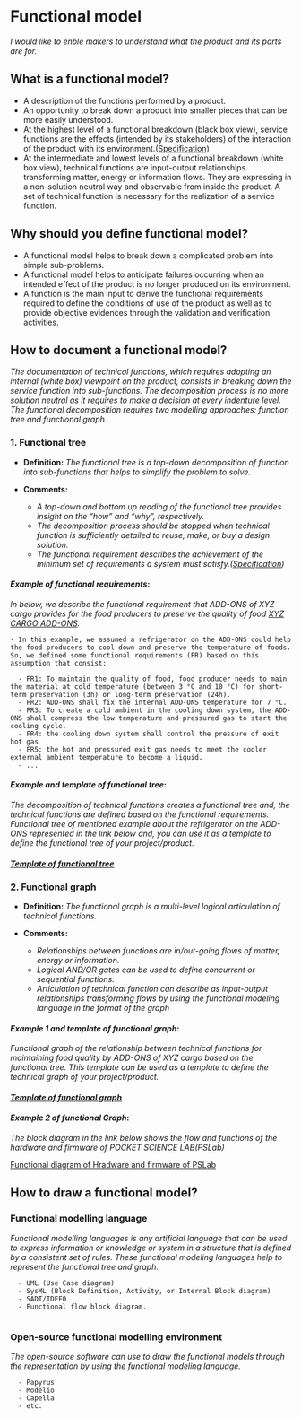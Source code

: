 # **Functional model**

*I would like to enble makers to understand what the product and its parts are for.* 

## **What is a functional model?**

* A description of the functions performed by a product.
* An opportunity to break down a product into smaller pieces that can be more easily understood.
* At the highest level of a functional breakdown (black box view), service functions are the effects (intended by its stakeholders) of the interaction of the product with its environment.([Specification](https://github.com/OPEN-NEXT/wp2.3_template/tree/main/Documentation/2.%20Specification#specification))
* At the intermediate and lowest levels of a functional breakdown (white box view), technical functions are input-output relationships transforming matter, energy or information flows. They are expressing in a non-solution neutral way and observable from inside the product. A set of technical function is necessary for the realization of a service function.

## **Why should you define functional model?**

* A functional model helps to break down a complicated problem into simple sub-problems.
* A functional model helps to anticipate failures occurring when an intended effect of the product is no longer produced on its environment.
* A function is the main input to derive the functional requirements required to define the conditions of use of the product as well as to provide objective evidences through the validation and verification activities. 

## **How to document a functional model?**

*The documentation of technical functions, which requires adopting an internal (white box) viewpoint on the product, consists in breaking down the service function into sub-functions. The decomposition process is no more solution neutral as it requires to make a decision at every indenture level. The functional decomposition requires two modelling approaches: function tree and functional graph.*

 ### **1. Functional tree**

- **Definition:** *The functional tree is a top-down decomposition of function into sub-functions that helps to simplify the problem to solve.*

- **Comments:**

  - *A top-down and bottom up reading of the functional tree provides insight on the “how” and “why”, respectively.*
  - *The decomposition process should be stopped when technical function is sufficiently detailed to reuse, make, or buy a design solution.*
  - *The functional requirement describes the achievement of the minimum set of requirements a system must satisfy.([Specification](https://github.com/OPEN-NEXT/wp2.3_template/tree/main/Documentation/2.%20Specification#specification))*

#### *Example of functional requirements*:
*In below, we describe the functional requirement that ADD-ONS of XYZ cargo provides for the food producers to preserve the quality of food [XYZ CARGO ADD-ONS](https://projects.opennext.eu/@xyz-cargo-add-ons/xyz-cargo-add-ons).*


  ```
  - In this example, we assumed a refrigerator on the ADD-ONS could help the food producers to cool down and preserve the temperature of foods. So, we defined some functional requirements (FR) based on this assumption that consist:
 
    - FR1: To maintain the quality of food, food producer needs to main the material at cold temperature (between 3 °C and 10 °C) for short-term preservation (3h) or long-term preservation (24h).
    - FR2: ADD-ONS shall fix the internal ADD-ONS temperature for 7 °C.
    - FR3: To create a cold ambient in the cooling down system, the ADD-ONS shall compress the low temperature and pressured gas to start the cooling cycle.
    - FR4: the cooling down system shall control the pressure of exit hot gas 
    - FR5: the hot and pressured exit gas needs to meet the cooler external ambient temperature to become a liquid.
    - ...

  ```

#### *Example and template of functional tree*:

*The decomposition of technical functions creates a functional tree and, the technical functions are defined based on the functional requirements. Functional tree of mentioned example about the refrigerator on the ADD-ONS represented in the link below and, you can use it as a template to define the functional tree of your project/product.*

#### *[Template of functional tree](https://app.diagrams.net/#G1EqpAVkNAmx8KzblQqgSOSND7bq5UQ069)*


### **2. Functional graph**

- **Definition:** *The functional graph is a multi-level logical articulation of technical functions.*

- **Comments:**

  - *Relationships between functions are in/out-going flows of matter, energy or information.*
  - *Logical AND/OR gates can be used to define concurrent or sequential functions.*
  - *Articulation of technical function can describe as input-output relationships transforming flows by using the functional modeling language in the format of the graph*
  
#### *Example 1 and template of functional graph*:
*Functional graph of the relationship between technical functions for maintaining food quality by ADD-ONS of XYZ cargo based on the functional tree. This template can be used as a template to define the technical graph of your project/product.*

#### *[Template of functional graph](https://app.diagrams.net/?libs=general;er#G1Vu8S5Zbqh19NMXCAXzxuCz5O-CRGU6Mm)*


#### *Example 2 of functional Graph*:
*The block diagram in the link below shows the flow and functions of the hardware and firmware of POCKET SCIENCE LAB(PSLab)*

[Functional diagram of Hradware and firmware of PSLab](https://github.com/fossasia/pslab-hardware#block-diagram)


## **How to draw a functional model?**

### **Functional modelling language**

*Functional modelling languages is any artificial language that can be used to express information or knowledge or system in a structure that is defined by a consistent set of rules. These functional modeling languages help to represent the functional tree and graph.* 

```
  - UML (Use Case diagram)
  - SysML (Block Definition, Activity, or Internal Block diagram)
  - SADT/IDEF0 
  - Functional flow block diagram.
 
  ```
  
  ### **Open-source functional modelling environment**

*The open-source software can use to draw the functional models through the representation by using the functional modeling language.*

```
  - Papyrus
  - Modelio
  - Capella
  - etc.
  ```
